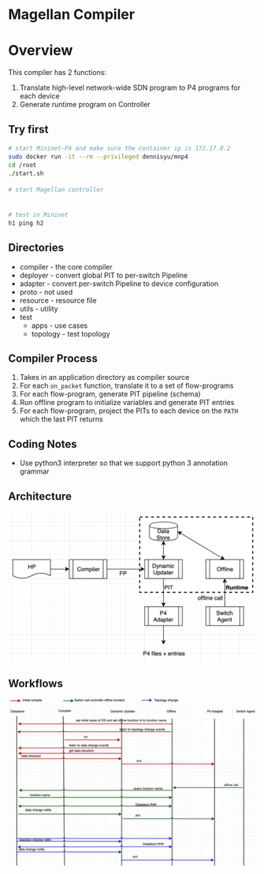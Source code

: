 # Magellan Compiler

# Overview
This compiler has 2 functions:
1. Translate high-level network-wide SDN program to P4 programs for each device
2. Generate runtime program on Controller

## Try first
```sh
# start Mininet-P4 and make sure the container ip is 172.17.0.2
sudo docker run -it --rm --privileged dennisyu/mnp4
cd /root
./start.sh

# start Magellan controller


# test in Mininet
h1 ping h2

```

## Directories
* compiler - the core compiler
* deployer - convert global PIT to per-switch Pipeline
* adapter  - convert per-switch Pipeline to device configuration
* proto   - not used
* resource - resource file
* utils    - utility
* test
    * apps - use cases
    * topology - test topology 

## Compiler Process
1. Takes in an application directory as compiler source
2. For each `on_packet` function, translate it to a set of flow-programs
3. For each flow-program, generate PIT pipeline (schema)
4. Run offline program to initialize variables and generate PIT entries
5. For each flow-program, project the PITs to each device on the `PATH` which the last PIT returns

## Coding Notes
* Use python3 interpreter so that we support python 3 annotation grammar

## Architecture
![Image text](https://raw.githubusercontent.com/guodong/magellan-pcl/master/docs/arch.png)

## Workflows
![Image text](https://raw.githubusercontent.com/guodong/magellan-pcl/master/docs/workflow.png)